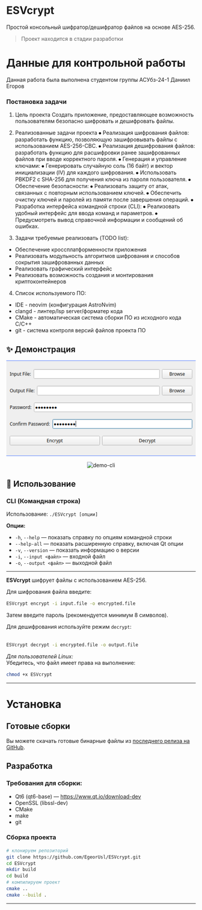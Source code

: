 # ESVcrypt

Простой консольный шифратор/дешифратор файлов на основе AES-256.

> Проект находится в стадии разработки

# Данные для контрольной работы

Данная работа была выполнена студентом группы АСУбз-24-1
Даниил Егоров

### Постановка задачи

1. Цель проекта
Создать приложение, предоставляющее возможность пользователям безопасно шифровать и дешифровать файлы.

2. Реализованные задачи проекта
⦁ Реализация шифрования файлов: разработать функцию, позволяющую зашифровывать файлы с использованием AES-256-CBC.
⦁ Реализация дешифрования файлов: разработать функцию для расшифровки ранее зашифрованных файлов при вводе корректного пароля.
⦁ Генерация и управление ключами:
  ⦁ Генерировать случайную соль (16 байт) и вектор инициализации (IV) для каждого шифрования.
  ⦁ Использовать PBKDF2 с SHA-256 для получения ключа из пароля пользователя.
⦁ Обеспечение безопасности:
  ⦁ Реализовать защиту от атак, связанных с повторным использованием ключей.
  ⦁ Обеспечить очистку ключей и паролей из памяти после завершения операций.
⦁ Разработка интерфейса командной строки (CLI):
  ⦁ Реализовать удобный интерфейс для ввода команд и параметров.
  ⦁ Предусмотреть вывод справочной информации и сообщений об ошибках.
  
3. Задачи требуемые реализовать (TODO list):
  - Обеспечение кроссплатформенности приложения
  - Реализовать модульность алгоритмов шифрования и способов сокрытия зашифрованных данных
  - Реализовать графический интерфейс
  - Реализовать возможность создания и монтирования криптоконтейнеров

4. Список используемого ПО:
  - IDE - neovim (конфигурация AstroNvim)
  - clangd - линтер/lsp server/форматер кода
  - CMake - автоматическая система сборки ПО из исходного кода C/C++
  - git - система контроля версий файлов проекта ПО
## ✨ Демонстрация

<p align="center">
  <img width="700" align="center" src="https://github.com/EgeorUsl/ESVcrypt/blob/c89192e40782bab34d34847df2a6ce12329a803f/demo/gui-test.png" alt="demo-gui"/>
</p>
<p align="center">
  <img width="700" align="center" src="https://github.com/EgeorUsl/ESVcrypt/blob/f06abec893fba2047217db02434c1e6833da9cb4/demo/demo-work.gif" alt="demo-cli"/>
</p>

## 🚀 Использование

### CLI (Командная строка)  
Использование: `./ESVcrypt [опции]`

**Опции:**
- `-h`, `--help` — показать справку по опциям командной строки  
- `--help-all` — показать расширенную справку, включая Qt опции  
- `-v`, `--version` — показать информацию о версии  
- `-i`, `--input <файл>` — входной файл  
- `-o`, `--output <файл>` — выходной файл  

---

**ESVcrypt** шифрует файлы с использованием AES-256.

Для шифрования файла введите:  
```bash
ESVcrypt encrypt -i input.file -o encrypted.file
```
Затем введите пароль (рекомендуется минимум 8 символов).

Для дешифрования используйте режим `decrypt`:  
```bash

ESVcrypt decrypt -i encrypted.file -o output.file
```
*Для пользователей Linux:*  
Убедитесь, что файл имеет права на выполнение:  
```bash
chmod +x ESVcrypt
```
---
# Установка

## Готовые сборки

Вы можете скачать готовые бинарные файлы из [последнего релиза на GitHub](https://github.com/EgeorUsl/ESVcrypt/releases).

## Разработка

### Требования для сборки:

- Qt6 (qt6-base) — https://www.qt.io/download-dev  
- OpenSSL (libssl-dev)  
- CMake  
- make  
- git  

### Сборка проекта
```sh
# клонируем репозиторий
git clone https://github.com/EgeorUsl/ESVcrypt.git
cd ESVcrypt
mkdir build
cd build
# компилируем проект
cmake ..
cmake --build .
```

---
